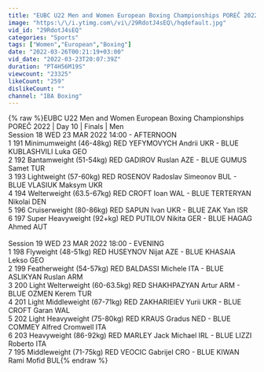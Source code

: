 ```yaml
---
title: "EUBC U22 Men and Women European Boxing Championships POREČ 2022 | Day 10 | Finals | Men"
image: "https:\/\/i.ytimg.com\/vi\/29RdotJ4sEQ\/hqdefault.jpg"
vid_id: "29RdotJ4sEQ"
categories: "Sports"
tags: ["Women","European","Boxing"]
date: "2022-03-26T00:21:19+03:00"
vid_date: "2022-03-23T20:07:39Z"
duration: "PT4H56M19S"
viewcount: "23325"
likeCount: "259"
dislikeCount: ""
channel: "IBA Boxing"
---
```

{% raw %}EUBC U22 Men and Women European Boxing Championships POREČ 2022 | Day 10 | Finals | Men<br />Session 18 WED 23 MAR 2022 14:00 - AFTERNOON<br />1 191 Minimumweight (46-48kg) RED YEFYMOVYCH Andrii UKR - BLUE KUBLASHVILI Luka GEO<br />2 192 Bantamweight (51-54kg) RED GADIROV Ruslan AZE - BLUE GUMUS Samet TUR<br />3 193 Lightweight (57-60kg) RED ROSENOV Radoslav Simeonov BUL - BLUE VLASIUK Maksym UKR<br />4 194 Welterweight (63.5-67kg) RED CROFT Ioan WAL - BLUE TERTERYAN Nikolai DEN<br />5 196 Cruiserweight (80-86kg) RED SAPUN Ivan UKR - BLUE ZAK Yan ISR<br />6 197 Super Heavyweight (92+kg) RED PUTILOV Nikita GER - BLUE HAGAG Ahmed AUT<br /><br />Session 19 WED 23 MAR 2022 18:00 - EVENING<br />1 198 Flyweight (48-51kg) RED HUSEYNOV Nijat AZE - BLUE KHASAIA Lekso GEO<br />2 199 Featherweight (54-57kg) RED BALDASSI Michele ITA - BLUE ASLIKYAN Ruslan ARM<br />3 200 Light Welterweight (60-63.5kg) RED SHAKHPAZYAN Artur ARM - BLUE OZMEN Kerem TUR<br />4 201 Light Middleweight (67-71kg) RED ZAKHARIEIEV Yurii UKR - BLUE CROFT Garan WAL<br />5 202 Light Heavyweight (75-80kg) RED KRAUS Gradus NED - BLUE COMMEY Alfred Cromwell ITA<br />6 203 Heavyweight (86-92kg) RED MARLEY Jack Michael IRL - BLUE LIZZI Roberto ITA<br />7 195 Middleweight (71-75kg) RED VEOCIC Gabrijel CRO - BLUE KIWAN Rami Mofid BUL{% endraw %}
